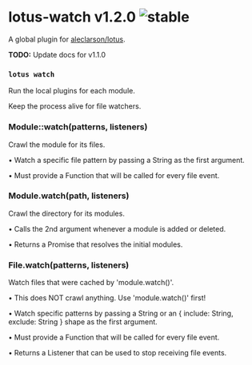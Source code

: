 
# lotus-watch v1.2.0 ![stable](https://img.shields.io/badge/stability-stable-4EBA0F.svg?style=flat)

A global plugin for [aleclarson/lotus](https://github.com/aleclarson/lotus).

**TODO:** Update docs for v1.1.0

### `lotus watch`

Run the local plugins for each module.

Keep the process alive for file watchers.

### Module::watch(patterns, listeners)

Crawl the module for its files.

  • Watch a specific file pattern by passing
    a String as the first argument.

  • Must provide a Function that will be called
    for every file event.

### Module.watch(path, listeners)

Crawl the directory for its modules.

  • Calls the 2nd argument whenever a module is added or deleted.

  • Returns a Promise that resolves the initial modules.

### File.watch(patterns, listeners)

Watch files that were cached by 'module.watch()'.

  • This does NOT crawl anything.
    Use 'module.watch()' first!

  • Watch specific patterns by passing a String or
    an { include: String, exclude: String } shape
    as the first argument.

  • Must provide a Function that will be called
    for every file event.

  • Returns a Listener that can be used
    to stop receiving file events.
